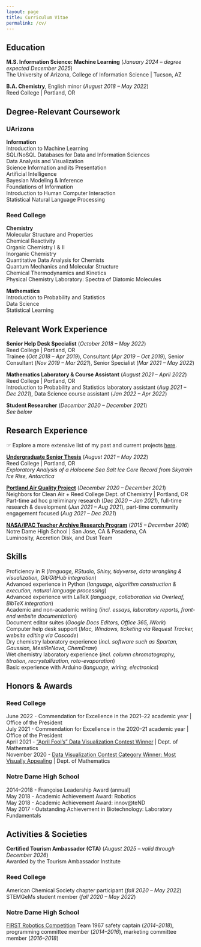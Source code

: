 ```yaml
---
layout: page
title: Curriculum Vitae
permalink: /cv/
---
```


<!--
Download my r&eacute;sum&eacute; here (WIP). G note to self: remove phone number from uploaded resume
-->

## Education  
**M.S. Information Science: Machine Learning** (<i>January 2024 – degree expected December 2025</i>)  
The University of Arizona, College of Information Science | Tucson, AZ  
<!-- Degree expected December 2025   -->

**B.A. Chemistry**, English minor (<i>August 2018 – May 2022</i>)  
Reed College | Portland, OR  
<!-- Activities & societies: American Chemical Society chapter participant (<i>fall 2020 – May 2022</i>); STEMGeMs student member (<i>fall 2020 – May 2022</i>) -->
<!-- English Minor   -->

<!--
**High School Diploma** (<i>August 2014 - June 2018</i>)  
Notre Dame High School | San Jose, CA  
-->

## Degree-Relevant Coursework  

### UArizona  

**Information**  
Introduction to Machine Learning  
SQL/NoSQL Databases for Data and Information Sciences  
Data Analysis and Visualization  
Science Information and its Presentation  
Artificial Intelligence  
Bayesian Modeling & Inference  
Foundations of Information  
Introduction to Human Computer Interaction    
Statistical Natural Language Processing  

### Reed College

**Chemistry**  
Molecular Structure and Properties  
Chemical Reactivity  
Organic Chemistry I & II  
Inorganic Chemistry  
Quantitative Data Analysis for Chemists  
Quantum Mechanics and Molecular Structure  
Chemical Thermodynamics and Kinetics  
Physical Chemistry Laboratory: Spectra of Diatomic Molecules  

**Mathematics**  
Introduction to Probability and Statistics  
Data Science  
Statistical Learning  

<!--
* Chemistry
	+ Molecular Structure and Properties
	+ Chemical Reactivity
	+ Organic Chemistry I & II
	+ Inorganic Chemistry
	+ Quantitative Data Analysis for Chemists
	+ Quantum Mechanics and Molecular Structure
	+ Chemical Thermodynamics and Kinetics
	+ Physical Chemistry Laboratory: Spectra of Diatomic Molecules  
* Mathematics
	+ Introduction to Probability and Statistics
	+ Data Science
	+ Statistical Learning
-->

<!-- ### Activities & Societies  
American Chemical Society chapter participant (<i>fall 2020 – May 2022</i>)  
STEMGeMs student member (<i>fall 2020 – May 2022</i>)   -->

<!--
[FIRST Robotics Competition](https://www.firstinspires.org/robotics/frc) Team 1967 safety captain (*2014 - 2018*), programming committee member (*2014 - 2016*), marketing committee member (*2016 - 2018*)  
Movie Club president and co-founder (<i>2016 - 2018</i>)  
-->

## Relevant Work Experience  

**Senior Help Desk Specialist** (<i>October 2018 – May 2022</i>)  
Reed College | Portland, OR  
Trainee (*Oct 2018 – Apr 2019*), Consultant (*Apr 2019 – Oct 2019*), Senior Consultant (*Nov 2019 – Mar 2021*), Senior Specialist (*Mar 2021 – May 2022*)  

**Mathematics Laboratory & Course Assistant** (<i>August 2021 – April 2022</i>)  
Reed College | Portland, OR  
Introduction to Probability and Statistics laboratory assistant (*Aug 2021 – Dec 2021*), Data Science course assistant (*Jan 2022 – Apr 2022*)  

**Student Researcher** (<i>December 2020 – December 2021</i>)  
<i>See below</i>

## Research Experience

&#x261e; Explore a more extensive list of my past and current projects <a href="/portfolio/">here</a>.

**<a href="/2022/04/28/ice-ice-baby.html">Undergraduate Senior Thesis</a>** (<i>August 2021 – May 2022</i>)  
Reed College | Portland, OR  
<i>Exploratory Analysis of a Holocene Sea Salt Ice Core Record from Skytrain Ice Rise, Antarctica</i>  

**<a href="/2021/09/03/stad-final.html">Portland Air Quality Project</a>** (<i>December 2020 – December 2021</i>)  
Neighbors for Clean Air + Reed College Dept. of Chemistry | Portland, OR  
Part-time ad hoc preliminary research (*Dec 2020 – Jan 2021*), full-time research & development (*Jun 2021 – Aug 2021*), part-time community engagement focused (*Aug 2021 – Dec 2021*)  

**<a href = "https://nitarp.ipac.caltech.edu/team/65-LADDT-Gorjian" target="_blank" rel="noopener noreferrer">NASA/IPAC Teacher Archive Research Program</a>** (<i>2015 – December 2016</i>)  
Notre Dame High School | San Jose, CA & Pasadena, CA  
Luminosity, Accretion Disk, and Dust Team


## Skills  
Proficiency in R  (_language, RStudio, Shiny, tidyverse, data wrangling & visualization, Git/GitHub integration_)  
Advanced experience in Python  (_language, algorithm construction & execution, natural language processing_)  
Advanced experience with LaTeX  (_language, collaboration via Overleaf, BibTeX integration_)  
Academic and non-academic writing  (_incl. essays, laboratory reports, front-end website documentation_)  
Document editor suites  (_Google Docs Editors, Office 365, iWork_)  
Computer help desk support  (_Mac, Windows, ticketing via Request Tracker, website editing via Cascade_)  
Dry chemistry laboratory experience  (_incl. software such as Spartan, Gaussian, MestReNova, ChemDraw_)  
Wet chemistry laboratory experience  (_incl. column chromatography, titration, recrystallization, roto-evaporation_)  
Basic experience with Arduino  (_language, wiring, electronics_)  
<!-- R (_language, RStudio, tidyverse, Shiny, Git/GitHub integration_)  
Intermediate experience with LaTeX (_language, collaboration via Overleaf, BibTeX integration_)  
Computer help desk support (_Mac, Windows; ticketing via Request Tracker; website editing via Cascade_)  
Wet chemistry laboratory skills (_incl. titration, recrystallization, roto-evaporation_)  
Dry chemistry laboratory skills (_incl. software such as Spartan, Gaussian, MestReNova, ChemDraw_)  
Document editor suites (_Google Docs Editors, Office 365, iWork_)  
Basic experience with Arduino (_language, wiring/electronics_)  
Academic and non-academic writing (_incl. essays, laboratory reports, front-end website documentation_)  
Middle English language (_reading, basic pronunciation_)
Animal handling (_dogs, hens, honey bee hives_) -->


## Honors & Awards  
### Reed College
June 2022 - Commendation for Excellence in the 2021–22 academic year  |  Office of the President  
July 2021 - Commendation for Excellence in the 2020–21 academic year  |  Office of the President  
April 2021 - <a href="/2021/04/01/ugly-viz-contest.html">“April Fool’s” Data Visualization Contest Winner</a>  |  Dept. of Mathematics  
November 2020 - <a href="/2020/11/19/college-viz-contest.html">Data Visualization Contest Category Winner: Most Visually Appealing</a>  |  Dept. of Mathematics  

### Notre Dame High School
2014–2018 - Fran&ccedil;oise Leadership Award (annual)  
May 2018 - Academic Achievement Award: Robotics  
May 2018 - Academic Achievement Award: innov@teND  
May 2017 - Outstanding Achievement in Biotechnology: Laboratory Fundamentals  

<!-- 
## Portfolio
Explore my past and current projects <a href="/portfolio/">here</a>. -->

## Activities & Societies  

**Certified Tourism Ambassador (CTA)** (<i>August 2025 – valid through December 2026</i>)  
Awarded by the Tourism Ambassador Institute

### Reed College
American Chemical Society chapter participant (<i>fall 2020 – May 2022</i>)  
STEMGeMs student member (<i>fall 2020 – May 2022</i>)

### Notre Dame High School
[FIRST Robotics Competition](https://www.firstinspires.org/robotics/frc) Team 1967 safety captain (*2014–2018*), programming committee member (*2014–2016*), marketing committee member (*2016–2018*)  
<!-- Movie Club president and co-founder (<i>2016 - 2018</i>)   -->
